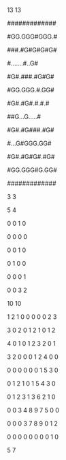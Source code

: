 13 13

#############

#GG.GGG#GGG.#

###.#G#G#G#G#

#.......#..G#

#G#.###.#G#G#

#GG.GGG.#.GG#

#G#.#G#.#.#.#

##G...G.....#

#G#.#G###.#G#

#...G#GGG.GG#

#G#.#G#G#.#G#

#GG.GGG#G.GG#

#############

3 3









5 4

0 0 1 0

0 0 0 0

0 0 1 0

0 1 0 0

0 0 0 1

0 0 3 2





10 10

1 2 1 0 0 0 0 0 2 3

3 0 2 0 1 2 1 0 1 2

4 0 1 0 1 2 3 2 0 1

3 2 0 0 0 1 2 4 0 0

0 0 0 0 0 0 1 5 3 0

0 1 2 1 0 1 5 4 3 0

0 1 2 3 1 3 6 2 1 0

0 0 3 4 8 9 7 5 0 0

0 0 0 3 7 8 9 0 1 2

0 0 0 0 0 0 0 0 1 0

5 7
